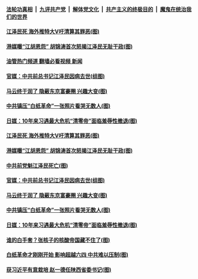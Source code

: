 ####  [法轮功真相](../../../../basic/blob/master/README.md?t=11302002) &nbsp;|&nbsp; [九评共产党](../../../../9ping.md/blob/master/README.md?t=11302002) &nbsp;|&nbsp; [解体党文化](../../../../jtdwh.md/blob/master/README.md?t=11302002)  &nbsp;|&nbsp; [共产主义的终极目的](../../../../gczydzjmd.md/blob/master/README.md?t=11302002) &nbsp;|&nbsp; [魔鬼在统治我们的世界](../../../../mgztzwmdsj.md/blob/master/README.md?t=11302002) 

#### [江泽民死 海外推特大V吁清算其罪恶(图)](../pages/p2/1022971.md?t=11302002) 

#### [港媒曝“江胡恩怨” 胡锦涛首次怒揭江泽民无耻干政(图)](../pages/p2/1022968.md?t=11302002) 

#### [油管热门频道 翻墙必看视频 新闻](http://129.146.143.75:81/youtube.html?11302002)

#### [官媒：中共前总书记江泽民因病去世(组图)](../pages/p2/1022963.md?t=11302002) 

#### [马云终于润了 隐蔽东京富豪圈 兴趣大变(图)](../pages/p2/1022946.md?t=11302002) 

#### [中共镇压“白纸革命”一张照片看哭无数人(图)](../pages/p2/1022948.md?t=11302002) 

#### [日媒：10年来习遇最大危机“清零帝”面临羞辱性撤退(图)](../pages/p2/1022860.md?t=11302002) 

#### [江泽民死 海外推特大V吁清算其罪恶(图)](../pages/p2/1022971.md?t=11302002) 

#### [港媒曝“江胡恩怨” 胡锦涛首次怒揭江泽民无耻干政(图)](../pages/p2/1022968.md?t=11302002) 

#### [中共前党魁江泽民死亡(图)](../pages/p2/1022961.md?t=11302002) 

#### [官媒：中共前总书记江泽民因病去世(组图)](../pages/p2/1022963.md?t=11302002) 

#### [马云终于润了 隐蔽东京富豪圈 兴趣大变(图)](../pages/p2/1022946.md?t=11302002) 

#### [中共镇压“白纸革命”一张照片看哭无数人(图)](../pages/p2/1022948.md?t=11302002) 



#### [日媒：10年来习遇最大危机“清零帝”面临羞辱性撤退(图)](../pages/p2/1022860.md?t=11302002) 

#### [谁的白手套？张核子的核酸帝国藏不住了(图)](../pages/p2/1022862.md?t=11302002) 


#### [白纸革命才刚刚开始 影响超越六四 中共难以压制(图)](../pages/p2/1022861.md?t=11302002) 







#### [获习近平有意栽培 赵一德任陕西省委书记(图)](../pages/p2/1022772.md?t=11302002) 


<img src='http://gfw-breaker.win/goodnews/indexes/p2.md' width='0px' height='0px'/>
